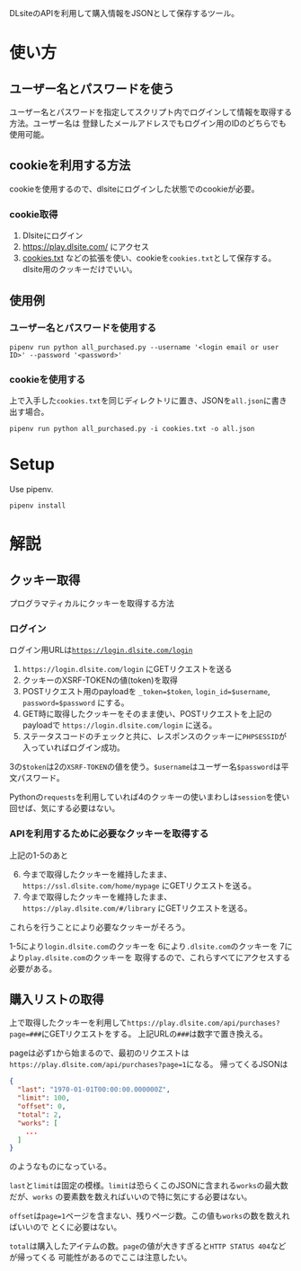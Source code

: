 DLsiteのAPIを利用して購入情報をJSONとして保存するツール。

# 使い方

## ユーザー名とパスワードを使う

ユーザー名とパスワードを指定してスクリプト内でログインして情報を取得する方法。ユーザー名は
登録したメールアドレスでもログイン用のIDのどちらでも使用可能。

## cookieを利用する方法

cookieを使用するので、dlsiteにログインした状態でのcookieが必要。

### cookie取得
1. Dlsiteにログイン
2. https://play.dlsite.com/ にアクセス
3. [cookies.txt](https://chrome.google.com/webstore/detail/cookiestxt/njabckikapfpffapmjgojcnbfjonfjfg)
などの拡張を使い、cookieを`cookies.txt`として保存する。dlsite用のクッキーだけでいい。

## 使用例

### ユーザー名とパスワードを使用する
```
pipenv run python all_purchased.py --username '<login email or user ID>' --password '<password>'
```

### cookieを使用する
上で入手した`cookies.txt`を同じディレクトリに置き、JSONを`all.json`に書き出す場合。

```
pipenv run python all_purchased.py -i cookies.txt -o all.json
```

# Setup
Use pipenv.

```
pipenv install
```

# 解説

## クッキー取得

プログラマティカルにクッキーを取得する方法

### ログイン

ログイン用URLは[`https://login.dlsite.com/login`](https://login.dlsite.com/login)

1. `https://login.dlsite.com/login` にGETリクエストを送る
2. クッキーのXSRF-TOKENの値(token)を取得
3. POSTリクエスト用のpayloadを `_token=$token`, `login_id=$username`, `password=$password` にする。
4. GET時に取得したクッキーをそのまま使い、POSTリクエストを上記のpayloadで `https://login.dlsite.com/login` に送る。
5. ステータスコードのチェックと共に、レスポンスのクッキーに`PHPSESSID`が入っていればログイン成功。

3の`$token`は2の`XSRF-TOKEN`の値を使う。`$username`はユーザー名`$password`は平文パスワード。

Pythonの`requests`を利用していれば4のクッキーの使いまわしは`session`を使い回せば、気にする必要はない。

### APIを利用するために必要なクッキーを取得する

上記の1-5のあと

6. 今まで取得したクッキーを維持したまま、`https://ssl.dlsite.com/home/mypage` にGETリクエストを送る。
7. 今まで取得したクッキーを維持したまま、`https://play.dlsite.com/#/library` にGETリクエストを送る。

これらを行うことにより必要なクッキーがそろう。

1-5により`login.dlsite.com`のクッキーを
6により`.dlsite.com`のクッキーを
7により`play.dlsite.com`のクッキーを
取得するので、これらすべてにアクセスする必要がある。

## 購入リストの取得

上で取得したクッキーを利用して`https://play.dlsite.com/api/purchases?page=###`にGETリクエストをする。
上記URLの`###`は数字で置き換える。

pageは必ず`1`から始まるので、最初のリクエストは`https://play.dlsite.com/api/purchases?page=1`になる。
帰ってくるJSONは

```JSON
{
  "last": "1970-01-01T00:00:00.000000Z",
  "limit": 100,
  "offset": 0,
  "total": 2,
  "works": [
    ...
  ]
}
```

のようなものになっている。

`last`と`limit`は固定の模様。`limit`は恐らくこのJSONに含まれる`works`の最大数だが、`works`
の要素数を数えればいいので特に気にする必要はない。

`offset`は`page=1`ページを含まない、残りページ数。この値も`works`の数を数えればいいので
とくに必要はない。

`total`は購入したアイテムの数。`page`の値が大きすぎると`HTTP STATUS 404`などが帰ってくる
可能性があるのでここは注意したい。